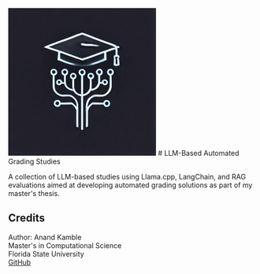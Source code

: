 <img src="./logo" alt="Project Logo" width="300"/>
# LLM-Based Automated Grading Studies

A collection of LLM-based studies using Llama.cpp, LangChain, and RAG evaluations aimed at developing automated grading solutions as part of my master's thesis.

## Credits
Author: Anand Kamble  
Master's in Computational Science  
Florida State University  
[GitHub](https://github.com/anand-kamble)
